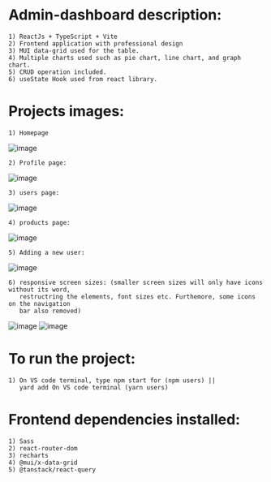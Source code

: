 #   Admin-dashboard description:
    1) ReactJs + TypeScript + Vite
    2) Frontend application with professional design
    3) MUI data-grid used for the table.
    4) Multiple charts used such as pie chart, line chart, and graph chart.
    5) CRUD operation included.
    6) useState Hook used from react library.

#   Projects images:
    1) Homepage
![image](https://github.com/kevinandris/Admin-dashboard/assets/102328858/78f28bc6-aac8-46cd-b978-96112710212a)

    2) Profile page:
![image](https://github.com/kevinandris/Admin-dashboard/assets/102328858/174e542a-4c0f-4f8a-aada-49d10c91cc31)

    3) users page:
![image](https://github.com/kevinandris/Admin-dashboard/assets/102328858/5124c9f9-3bd6-4825-9d19-9ad61ca34e04)

    4) products page:
![image](https://github.com/kevinandris/Admin-dashboard/assets/102328858/dcbf9de1-a474-48e3-ac84-14c6bb181ba1)

    5) Adding a new user:
![image](https://github.com/kevinandris/Admin-dashboard/assets/102328858/4de1e53b-0527-4009-8a51-7375c203602e)

    6) responsive screen sizes: (smaller screen sizes will only have icons without its word, 
       restructring the elements, font sizes etc. Furthemore, some icons on the navigation 
       bar also removed)
![image](https://github.com/kevinandris/Admin-dashboard/assets/102328858/5f981f63-5a63-4c01-952b-bdb2900c5f50) ![image](https://github.com/kevinandris/Admin-dashboard/assets/102328858/9eec66f1-5fff-4d6a-9d00-35e3805dce0e)

#   To run the project:
    1) On VS code terminal, type npm start for (npm users) ||
       yard add On VS code terminal (yarn users)

#   Frontend dependencies installed:
    1) Sass
    2) react-router-dom
    3) recharts
    4) @mui/x-data-grid
    5) @tanstack/react-query
